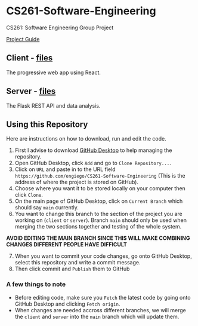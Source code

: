 # CS261-Software-Engineering

CS261: Software Engineering Group Project

[Project Guide](https://warwick.ac.uk/fac/sci/dcs/teaching/material/cs261/project)

## Client - [files](./client)

The progressive web app using React.

## Server - [files](./server)

The Flask REST API and data analysis.

## Using this Repository

Here are instructions on how to download, run and edit the code.

1. First I advise to download [GitHub Desktop](https://desktop.github.com/) to help managing the repository.
2. Open GitHub Desktop, click `Add` and go to `Clone Repository...`.
3. Click on `URL` and paste in to the URL field `https://github.com/engiego/CS261-Software-Engineering` (This is the address of where the project is stored on GitHub).
4. Choose where you want it to be stored locally on your computer then click `Clone`.
5. On the main page of GitHub Desktop, click on `Current Branch` which should say `main` currently.
6. You want to change this branch to the section of the project you are working on (`client` or `server`). Branch `main` should only be used when merging the two sections together and testing of the whole system.

**AVOID EDITING THE MAIN BRANCH SINCE THIS WILL MAKE COMBINING CHANGES DIFFERENT PEOPLE HAVE DIFFICULT**

7. When you want to commit your code changes, go onto GitHub Desktop, select this repository and write a commit message.
8. Then click commit and `Publish` them to GitHub

### A few things to note

- Before editing code, make sure you `Fetch` the latest code by going onto GitHub Desktop and clicking `Fetch origin`.
- When changes are needed accross different branches, we will merge the `client` and `server` into the `main` branch which will update them.
